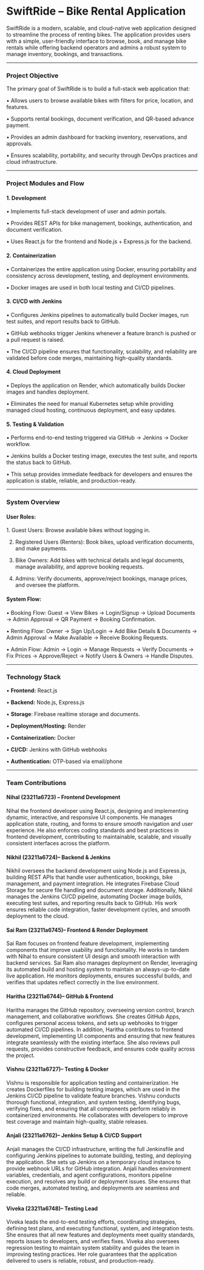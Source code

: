 <h1>SwiftRide – Bike Rental Application</h1>

SwiftRide is a modern, scalable, and cloud-native web application designed to streamline the process 
of renting bikes. The application provides users with a simple, user-friendly interface to browse, book, and manage bike rentals while 
offering backend operators and admins a robust system to manage inventory, bookings, and transactions.
________________________________________________________________________________________________________________________________________

<h3>Project Objective</h3>

The primary goal of SwiftRide is to build a full-stack web application that:

•	Allows users to browse available bikes with filters for price, location, and features.

•	Supports rental bookings, document verification, and QR-based advance payment.

•	Provides an admin dashboard for tracking inventory, reservations, and approvals.

•	Ensures scalability, portability, and security through DevOps practices and cloud infrastructure.
____________________________________________________________________________________________________________________________________________
<h3>Project Modules and Flow</h3>

<h4>1. Development</h4>
   
   •	Implements full-stack development of user and admin portals.
   
   •	Provides REST APIs for bike management, bookings, authentication, and document verification.
   
   •	Uses React.js for the frontend and Node.js + Express.js for the backend.

<h4>2. Containerization</h4>
   
   •	Containerizes the entire application using Docker, ensuring portability and consistency across development, testing, and deployment environments.
   
   •	Docker images are used in both local testing and CI/CD pipelines.

<h4>3. CI/CD with Jenkins</h4>
   
   •	Configures Jenkins pipelines to automatically build Docker images, run test suites, and report results back to GitHub.
   
   •	GitHub webhooks trigger Jenkins whenever a feature branch is pushed or a pull request is raised.
   
   •	The CI/CD pipeline ensures that functionality, scalability, and reliability are validated before code merges, maintaining high-quality standards.

<h4>4. Cloud Deployment</h4>
   
   •	Deploys the application on Render, which automatically builds Docker images and handles deployment.
   
   •	Eliminates the need for manual Kubernetes setup while providing managed cloud hosting, continuous deployment, and easy updates.

<h4>5. Testing & Validation</h4>
   
   •	Performs end-to-end testing triggered via GitHub → Jenkins → Docker workflow.
   
   •	Jenkins builds a Docker testing image, executes the test suite, and reports the status back to GitHub.
   
   •	This setup provides immediate feedback for developers and ensures the application is stable, reliable, and production-ready.
________________________________________
<h3>System Overview</h3>

<h4>User Roles:</h4>
   1.	Guest Users: Browse available bikes without logging in.
   
   2.	Registered Users (Renters): Book bikes, upload verification documents, and make payments.
   
   3.	Bike Owners: Add bikes with technical details and legal documents, manage availability, and approve booking requests.
   
   4.	Admins: Verify documents, approve/reject bookings, manage prices, and oversee the platform.

<h4>System Flow:</h4>

   •	Booking Flow: Guest → View Bikes → Login/Signup → Upload Documents → Admin Approval → QR Payment → Booking Confirmation.
   
   •	Renting Flow: Owner → Sign Up/Login → Add Bike Details & Documents → Admin Approval → Make Available → Receive Booking Requests.
   
   •	Admin Flow: Admin → Login → Manage Requests → Verify Documents → Fix Prices → Approve/Reject → Notify Users & Owners → Handle Disputes.
________________________________________
<h3>Technology Stack</h3>

   •	<b>Frontend:</b> React.js
   
   •	<b>Backend:</b> Node.js, Express.js
   
   •	<b>Storage</b>: Firebase realtime storage and documents.

   •	<b>Deployment/Hosting:</b> Render
   
   •	<b>Containerization:</b> Docker
   
   •	<b>CI/CD:</b> Jenkins with GitHub webhooks
   
   •	<b>Authentication:</b> OTP-based via email/phone

________________________________________

<h3>Team Contributions</h3>

<h4>Nihal (23211a6723) – Frontend Development</h4>

Nihal the frontend developer using React.js, designing and implementing dynamic, interactive, and responsive UI components. He manages application state, routing, and forms 
to ensure smooth navigation and user experience. He also enforces coding standards and best practices in frontend development, contributing to maintainable, scalable, and visually consistent interfaces across the platform.

<h4>Nikhil (23211a6724)– Backend & Jenkins</h4>

Nikhil oversees the backend development using Node.js and Express.js, building REST APIs that handle user authentication, bookings, bike management, and payment integration. He integrates 
Firebase Cloud Storage for secure file handling and document storage. Additionally, Nikhil manages the Jenkins CI/CD pipeline, automating Docker image builds, executing test suites, and 
reporting results back to GitHub. His work ensures reliable code integration, faster development cycles, and smooth deployment to the cloud.

<h4>Sai Ram (23211a6745)– Frontend & Render Deployment</h4>

Sai Ram focuses on frontend feature development, implementing components that improve usability and functionality. He works in tandem with Nihal to ensure consistent UI design and 
smooth interaction with backend services. Sai Ram also manages deployment on Render, leveraging its automated build and hosting system to maintain an always-up-to-date live application. 
He monitors deployments, ensures successful builds, and verifies that updates reflect correctly in the live environment.

<h4>Haritha (23211a6744)– GitHub & Frontend</h4>

Haritha manages the GitHub repository, overseeing version control, branch management, and collaborative workflows. She creates GitHub Apps, configures personal access tokens, and sets up 
webhooks to trigger automated CI/CD pipelines. In addition, Haritha contributes to frontend development, implementing UI components and ensuring that new features integrate seamlessly with 
the existing interface. She also reviews pull requests, provides constructive feedback, and ensures code quality across the project.

<h4>Vishnu (23211a6727)– Testing & Docker</h4>

Vishnu is responsible for application testing and containerization. He creates Dockerfiles for building testing images, which are used in the Jenkins CI/CD pipeline to validate feature 
branches. Vishnu conducts thorough functional, integration, and system testing, identifying bugs, verifying fixes, and ensuring that all components perform reliably in containerized 
environments. He collaborates with developers to improve test coverage and maintain high-quality, stable releases.

<h4>Anjali (23211a6762)– Jenkins Setup & CI/CD Support</h4>

Anjali manages the CI/CD infrastructure, writing the full Jenkinsfile and configuring Jenkins pipelines to automate building, testing, and deploying the application. She sets up Jenkins on 
a temporary cloud instance to provide webhook URLs for GitHub integration. Anjali handles environment variables, credentials, and agent configurations, monitors pipeline execution, and 
resolves any build or deployment issues. She ensures that code merges, automated testing, and deployments are seamless and reliable.

<h4>Viveka (23211a6748)– Testing Lead</h4>

Viveka leads the end-to-end testing efforts, coordinating strategies, defining test plans, and executing functional, system, and integration tests. She ensures that all new features and 
deployments meet quality standards, reports issues to developers, and verifies fixes. Viveka also oversees regression testing to maintain system stability and guides the team in improving 
testing practices. Her role guarantees that the application delivered to users is reliable, robust, and production-ready.





